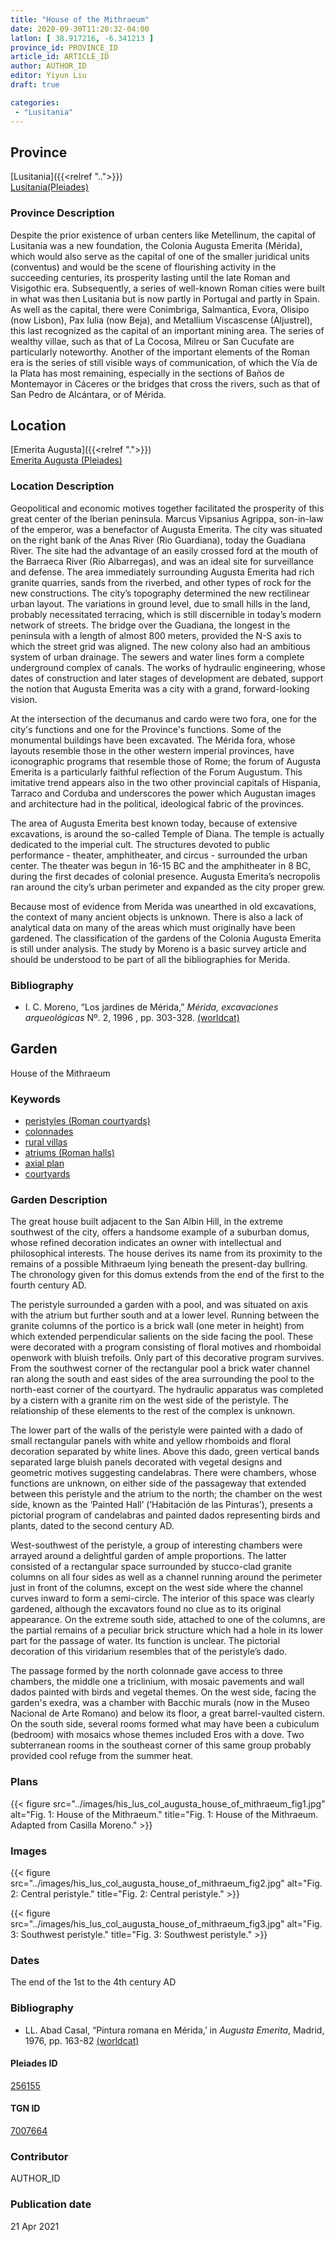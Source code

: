 ```yaml
---
title: "House of the Mithraeum"
date: 2020-09-30T11:20:32-04:00
latlon: [ 38.917216, -6.341213 ]
province_id: PROVINCE_ID
article_id: ARTICLE_ID
author: AUTHOR_ID
editor: Yiyun Liu
draft: true

categories:
 - "Lusitania"
---
```


## Province

[Lusitania]({{<relref "..">}})  
[Lusitania(Pleiades)](https://pleiades.stoa.org/places/1101)

### Province Description
Despite the prior existence of urban centers like Metellinum, the capital of Lusitania was a new foundation, the Colonia Augusta Emerita (Mérida), which would also serve as the capital of one of the smaller juridical units (conventus) and would be the scene of flourishing activity in the succeeding centuries, its prosperity lasting until the late Roman and Visigothic era.  Subsequently, a series of well-known Roman cities were built in what was then Lusitania but is now partly in Portugal and partly in Spain. As well as the capital, there were Conimbriga, Salmantica, Evora, Olisipo (now Lisbon), Pax Iulia (now Beja), and Metallium Viscascense (Aljustrel), this last recognized as the capital of an important mining area. The series of wealthy villae, such as that of La Cocosa, Milreu or San Cucufate are particularly noteworthy.  Another of the important elements of the Roman era is the series of still visible ways of communication, of which the Vía de la Plata has most remaining, especially in the sections of Baños de Montemayor in Cáceres or the bridges that cross the rivers, such as that of San Pedro de Alcántara, or of Mérida.


## Location

[Emerita Augusta]({{<relref ".">}}) \
[Emerita Augusta (Pleiades)](https://pleiades.stoa.org/places/256155)

### Location Description
Geopolitical and economic motives together facilitated the prosperity of this great center of the Iberian peninsula. Marcus Vipsanius Agrippa, son-in-law of the emperor, was a benefactor of Augusta Emerita. The city was situated on the right bank of the Anas River (Rio Guardiana), today the Guadiana River. The site had the advantage of an easily crossed ford at the mouth of the Barraeca River (Rio Albarregas), and was an ideal site for surveillance and defense.  The area immediately surrounding Augusta Emerita had rich granite quarries, sands from the riverbed, and other types of rock for the new constructions.  The city’s topography determined the new rectilinear urban layout.  The variations in ground level, due to small hills in the land, probably necessitated terracing, which is still discernible in today’s modern network of streets. The bridge over the Guadiana, the longest in the peninsula with a length of almost 800 meters, provided the N-S axis to which the street grid was aligned. The new colony also had an ambitious system of urban drainage. The sewers and water lines form a complete underground complex of canals. The works of hydraulic engineering, whose dates of construction and later stages of development are debated, support the notion that Augusta Emerita was a city with a grand, forward-looking vision.

At the intersection of the decumanus and cardo were two fora, one for the city's functions and one for the Province's functions. Some of the monumental buildings have been excavated. The Mérida fora, whose layouts resemble those in the other western imperial provinces, have iconographic programs that resemble those of Rome; the forum of Augusta Emerita is a particularly faithful reflection of the Forum Augustum. This imitative trend appears also in the two other provincial capitals of Hispania, Tarraco and Corduba and underscores the power which Augustan images and architecture had in the political, ideological fabric of the provinces.

The area of Augusta Emerita best known today, because of extensive excavations, is around the so-called Temple of Diana. The temple is actually dedicated to the imperial cult. The structures devoted to public performance - theater, amphitheater, and circus - surrounded the urban center. The theater was begun in 16-15 BC and the amphitheater in 8 BC, during the first decades of colonial presence. Augusta Emerita’s necropolis ran around the city’s urban perimeter and expanded as the city proper grew.

Because most of evidence from Merida was unearthed in old excavations, the context of many ancient objects is unknown. There is also a lack of analytical data on many of the areas which must originally have been gardened. The classification of the gardens of the Colonia Augusta Emerita is still under analysis. The study by Moreno is a basic survey article and should be understood to be part of all the bibliographies for Merida.


### Bibliography
- I. C. Moreno, “Los jardines de Mérida,” *Mérida, excavaciones arqueológicas* Nº. 2, 1996 , pp. 303-328. [(worldcat)](http://www.worldcat.org/oclc/225047612)

<!--### Location Description-->

<!-- LEAVE THIS BLANK FOR NOW -->

<!--## Sublocation-->

<!--
[AREA WITHIN LOCATION, LIKE “PALATINE HILL”](GEOREFERENCE LINK)
A sublocation is any area larger than an individual garden, but located within a location. I would always try to include a link to a controlled vocabulary here if possible. This ID may well be different from the Garden ID, e.g., Pompeii versus a Garden in one of the houses which has its own Pleiades ID.
-->

<!--### Sublocation Description-->

<!-- DESCRIPTION -->

## Garden

House of the Mithraeum

### Keywords

- [peristyles (Roman courtyards)](http://vocab.getty.edu/page/aat/300004029)
- [colonnades](http://vocab.getty.edu/page/aat/300002613)
- [rural villas](#)
- [atriums (Roman halls)](http://vocab.getty.edu/page/aat/300004097)
- [axial plan](http://vocab.getty.edu/page/aat/300121971)
- [courtyards](http://vocab.getty.edu/page/aat/300004095)

### Garden Description

The great house built adjacent to the San Albin Hill, in the extreme southwest of the city, offers a handsome example of a suburban domus, whose refined decoration indicates an owner with intellectual and philosophical interests. The house derives its name from its proximity to the remains of a possible Mithraeum lying beneath the present-day bullring. The chronology given for this domus extends from the end of the first to the fourth century AD.

The peristyle surrounded a garden with a pool, and was situated on axis with the atrium but further south and at a lower level. Running between the granite columns of the portico is a brick wall (one meter in height) from which extended perpendicular salients on the side facing the pool. These were decorated with a program consisting of floral motives and rhomboidal openwork with bluish trefoils. Only part of this decorative program survives. From the southwest corner of the rectangular pool a brick water channel ran along the south and east sides of the area surrounding the pool to the north-east corner of the courtyard. The hydraulic apparatus was completed by a cistern with a granite rim on the west side of the peristyle. The relationship of these elements to the rest of the complex is unknown.

The lower part of the walls of the peristyle were painted with a dado of small rectangular panels with white and yellow rhomboids and floral decoration separated by white lines. Above this dado, green vertical bands separated large bluish panels decorated with vegetal designs and geometric motives suggesting candelabras. There were chambers, whose functions are unknown, on either side of the passageway that extended between this peristyle and the atrium to the north; the chamber on the west side, known as the ‘Painted Hall’ (‘Habitación de las Pinturas’), presents a pictorial program of candelabras and painted dados representing birds and plants, dated to the second century AD.

West-southwest of the peristyle, a group of interesting chambers were arrayed around a delightful garden of ample proportions. The latter consisted of a rectangular space surrounded by stucco-clad granite columns on all four sides as well as a channel running around the perimeter just in front of the columns, except on the west side where the channel curves inward to form a semi-circle. The interior of this space was clearly gardened, although the excavators found no clue as to its original appearance. On the extreme south side, attached to one of the columns, are the partial remains of a peculiar brick structure which had a hole in its lower part for the passage of water. Its function is unclear. The pictorial decoration of this viridarium resembles that of the peristyle’s dado.

The passage formed by the north colonnade gave access to three chambers, the middle one a triclinium, with mosaic pavements and wall dados painted with birds and vegetal themes. On the west side, facing the garden's exedra, was a chamber with Bacchic murals (now in the Museo Nacional de Arte Romano) and below its floor, a great barrel-vaulted cistern. On the south side, several rooms formed what may have been a cubiculum (bedroom) with mosaics whose themes included Eros with a dove. Two subterranean rooms in the southeast corner of this same group probably provided cool refuge from the summer heat.

<!--
{{< figure src="IMG_URL" alt="ALT_TEXT" title="CAPTION" >}}
-->

### Plans

{{< figure src="../images/his_lus_col_augusta_house_of_mithraeum_fig1.jpg" alt="Fig. 1: House of the Mithraeum." title="Fig. 1: House of the Mithraeum. Adapted from Casilla Moreno." >}}

### Images

{{< figure src="../images/his_lus_col_augusta_house_of_mithraeum_fig2.jpg" alt="Fig. 2: Central peristyle." title="Fig. 2: Central peristyle." >}}

{{< figure src="../images/his_lus_col_augusta_house_of_mithraeum_fig3.jpg" alt="Fig. 3: Southwest peristyle." title="Fig. 3: Southwest peristyle." >}}

### Dates

The end of the 1st to the 4th century AD

### Bibliography

*   LL. Abad Casal, “Pintura romana en Mérida,’ in *Augusta Emerita*, Madrid, 1976, pp. 163-82 [(worldcat)](http://www.worldcat.org/oclc/180625207)

<!--#### Periodo ID-->

<!-- [PERIODO_ID](https://pleiades.stoa.org/places/PLEIADES_ID) -->

#### Pleiades ID

[256155](https://pleiades.stoa.org/places/256155)

#### TGN ID

[7007664](http://vocab.getty.edu/page/tgn/7007664)

### Contributor

AUTHOR_ID

### Publication date


21 Apr 2021

<!--### Related articles-->

<!-- Links to other related articles. Leave blank for now -->